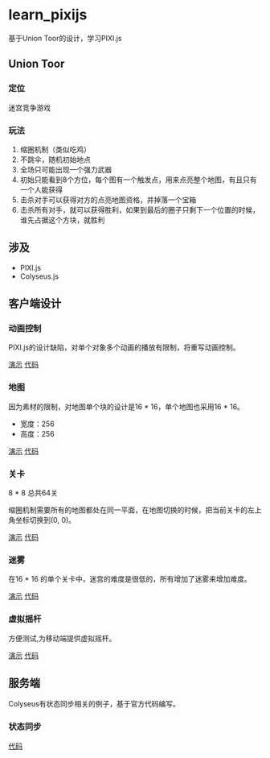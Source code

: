 # learn_pixijs

基于Union Toor的设计，学习PIXI.js

## Union Toor

### 定位

迷宫竞争游戏  

### 玩法

1. 缩圈机制（类似吃鸡）  
2. 不跳伞，随机初始地点  
3. 全场只可能出现一个强力武器  
4. 初始只能看到8个方位，每个图有一个触发点，用来点亮整个地图，有且只有一个人能获得  
5. 击杀对手可以获得对方的点亮地图资格，并掉落一个宝箱  
6. 击杀所有对手，就可以获得胜利，如果到最后的圈子只剩下一个位置的时候，谁先占据这个方块，就胜利   

## 涉及

- PIXI.js
- Colyseus.js

## 客户端设计

### 动画控制
PIXI.js的设计缺陷，对单个对象多个动画的播放有限制，将重写动画控制。

[演示](https://sandbox.runjs.cn/show/i6ypcmep) [代码](https://runjs.cn/code/i6ypcmep)

### 地图
因为素材的限制，对地图单个块的设计是16 * 16，单个地图也采用16 * 16。

- 宽度：256  
- 高度：256

[演示](https://sandbox.runjs.cn/show/njztix80) [代码](https://runjs.cn/code/njztix80)

### 关卡
8 * 8 总共64关

缩圈机制需要所有的地图都处在同一平面，在地图切换的时候，把当前关卡的左上角坐标切换到(0, 0)。


[演示](https://sandbox.runjs.cn/show/njztix80) [代码](https://runjs.cn/code/njztix80)

### 迷雾
在16 * 16 的单个关卡中，迷宫的难度是很低的，所有增加了迷雾来增加难度。

[演示](https://sandbox.runjs.cn/show/nklrp0mw) [代码](https://runjs.cn/code/nklrp0mw)

### 虚拟摇杆
方便测试,为移动端提供虚拟摇杆。

[演示](https://sandbox.runjs.cn/show/rwy9tmtx) [代码](https://runjs.cn/code/rwy9tmtx)

## 服务端
Colyseus有状态同步相关的例子，基于官方代码编写。

### 状态同步
[代码](./union_toor_server)